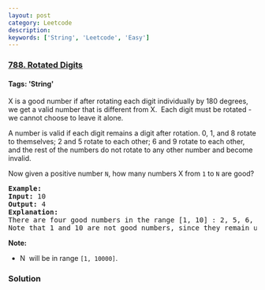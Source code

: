 ```yaml
---
layout: post
category: Leetcode
description: 
keywords: ['String', 'Leetcode', 'Easy']
---
```

### [788. Rotated Digits](https://leetcode.com/problems/rotated-digits)

#### Tags: 'String'

<div class="content__u3I1 question-content__JfgR"><div><p>X is a good number if after rotating each digit individually by 180 degrees, we get a valid number that is different from X.  Each digit must be rotated - we cannot choose to leave it alone.</p>
<p>A number is valid if each digit remains a digit after rotation. 0, 1, and 8 rotate to themselves; 2 and 5 rotate to each other; 6 and 9 rotate to each other, and the rest of the numbers do not rotate to any other number and become invalid.</p>
<p>Now given a positive number <code>N</code>, how many numbers X from <code>1</code> to <code>N</code> are good?</p>
<pre><strong>Example:</strong>
<strong>Input:</strong> 10
<strong>Output:</strong> 4
<strong>Explanation:</strong> 
There are four good numbers in the range [1, 10] : 2, 5, 6, 9.
Note that 1 and 10 are not good numbers, since they remain unchanged after rotating.
</pre>
<p><strong>Note:</strong></p>
<ul>
<li>N  will be in range <code>[1, 10000]</code>.</li>
</ul>
</div></div>

### Solution
